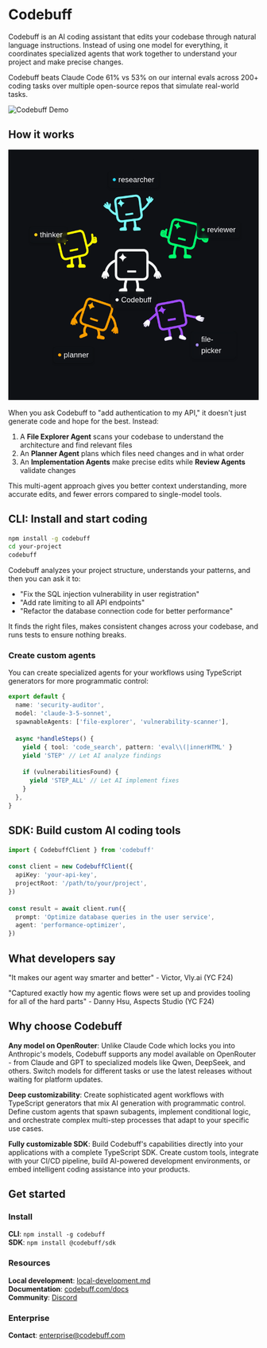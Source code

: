 # Codebuff

Codebuff is an AI coding assistant that edits your codebase through natural language instructions. Instead of using one model for everything, it coordinates specialized agents that work together to understand your project and make precise changes.

Codebuff beats Claude Code 61% vs 53% on our internal evals across 200+ coding tasks over multiple open-source repos that simulate real-world tasks.

![Codebuff Demo](./assets/demo.gif)

## How it works

![Codebuff Multi-Agents](./assets/multi-agents.png)

When you ask Codebuff to "add authentication to my API," it doesn't just generate code and hope for the best. Instead:

1. A **File Explorer Agent** scans your codebase to understand the architecture and find relevant files
2. An **Planner Agent** plans which files need changes and in what order
3. An **Implementation Agents** make precise edits while **Review Agents** validate changes

This multi-agent approach gives you better context understanding, more accurate edits, and fewer errors compared to single-model tools.

## CLI: Install and start coding

```bash
npm install -g codebuff
cd your-project
codebuff
```

Codebuff analyzes your project structure, understands your patterns, and then you can ask it to:

- "Fix the SQL injection vulnerability in user registration"
- "Add rate limiting to all API endpoints"
- "Refactor the database connection code for better performance"

It finds the right files, makes consistent changes across your codebase, and runs tests to ensure nothing breaks.

### Create custom agents

You can create specialized agents for your workflows using TypeScript generators for more programmatic control:

```typescript
export default {
  name: 'security-auditor',
  model: 'claude-3-5-sonnet',
  spawnableAgents: ['file-explorer', 'vulnerability-scanner'],

  async *handleSteps() {
    yield { tool: 'code_search', pattern: 'eval\\(|innerHTML' }
    yield 'STEP' // Let AI analyze findings

    if (vulnerabilitiesFound) {
      yield 'STEP_ALL' // Let AI implement fixes
    }
  },
}
```

## SDK: Build custom AI coding tools

```typescript
import { CodebuffClient } from 'codebuff'

const client = new CodebuffClient({
  apiKey: 'your-api-key',
  projectRoot: '/path/to/your/project',
})

const result = await client.run({
  prompt: 'Optimize database queries in the user service',
  agent: 'performance-optimizer',
})
```

## What developers say

"It makes our agent way smarter and better" - Victor, Vly.ai (YC F24)

"Captured exactly how my agentic flows were set up and provides tooling for all of the hard parts" - Danny Hsu, Aspects Studio (YC F24)

## Why choose Codebuff

**Any model on OpenRouter**: Unlike Claude Code which locks you into Anthropic's models, Codebuff supports any model available on OpenRouter - from Claude and GPT to specialized models like Qwen, DeepSeek, and others. Switch models for different tasks or use the latest releases without waiting for platform updates.

**Deep customizability**: Create sophisticated agent workflows with TypeScript generators that mix AI generation with programmatic control. Define custom agents that spawn subagents, implement conditional logic, and orchestrate complex multi-step processes that adapt to your specific use cases.

**Fully customizable SDK**: Build Codebuff's capabilities directly into your applications with a complete TypeScript SDK. Create custom tools, integrate with your CI/CD pipeline, build AI-powered development environments, or embed intelligent coding assistance into your products.

## Get started

### Install

**CLI**: `npm install -g codebuff`  
**SDK**: `npm install @codebuff/sdk`

### Resources

**Local development**: [local-development.md](./local-development.md)  
**Documentation**: [codebuff.com/docs](https://codebuff.com/docs)  
**Community**: [Discord](https://codebuff.com/discord)

### Enterprise

**Contact**: [enterprise@codebuff.com](mailto:enterprise@codebuff.com)
